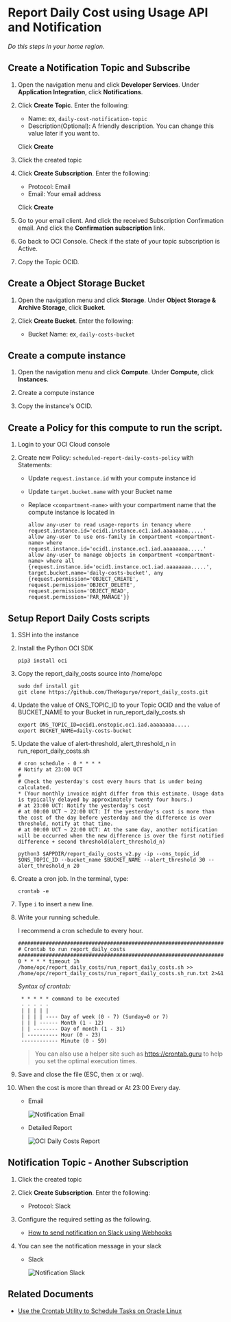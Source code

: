 # Report Daily Cost using Usage API and Notification

*Do this steps in your home region.*


## Create a Notification Topic and Subscribe

1. Open the navigation menu and click **Developer Services**. Under **Application Integration**, click **Notifications**.

2. Click **Create Topic**. Enter the following:

    - Name: ex, `daily-cost-notification-topic`
    - Description(Optional): A friendly description. You can change this value later if you want to.

    Click **Create**

3. Click the created topic

4. Click **Create Subscription**. Enter the following:

    - Protocol: Email
    - Email: Your email address

    Click **Create**

5. Go to your email client. And click the received Subscription Confirmation email. And click the **Confirmation subscription** link.

6. Go back to OCI Console. Check if the state of your topic subscription is Active.

7. Copy the Topic OCID.


## Create a Object Storage Bucket

1. Open the navigation menu and click **Storage**. Under **Object Storage & Archive Storage**, click **Bucket**.

2. Click **Create Bucket**. Enter the following:

    - Bucket Name: ex, `daily-costs-bucket`


## Create a compute instance

1. Open the navigation menu and click **Compute**. Under **Compute**, click **Instances**.

2. Create a compute instance

3. Copy the instance's OCID.


## Create a Policy for this compute to run the script.

1. Login to your OCI Cloud console

2. Create new Policy: `scheduled-report-daily-costs-policy` with Statements:

    - Update `request.instance.id` with your compute instance id
    - Update `target.bucket.name` with your Bucket name
    - Replace `<compartment-name>` with your compartment name that the compute instance is located in


        ```
        allow any-user to read usage-reports in tenancy where request.instance.id='ocid1.instance.oc1.iad.aaaaaaaa.....'
        allow any-user to use ons-family in compartment <compartment-name> where request.instance.id='ocid1.instance.oc1.iad.aaaaaaaa.....'
        allow any-user to manage objects in compartment <compartment-name> where all {request.instance.id='ocid1.instance.oc1.iad.aaaaaaaa.....', target.bucket.name='daily-costs-bucket', any {request.permission='OBJECT_CREATE', request.permission='OBJECT_DELETE', request.permission='OBJECT_READ', request.permission='PAR_MANAGE'}}
        ```

## Setup Report Daily Costs scripts

1. SSH into the instance

2. Install the Python OCI SDK

    ```
    pip3 install oci
    ```

3. Copy the report_daily_costs source into /home/opc

    ```
    sudo dnf install git
    git clone https://github.com/TheKoguryo/report_daily_costs.git
    ```

4. Update the value of ONS_TOPIC_ID to your Topic OCID and the value of BUCKET_NAME to your Bucket in run_report_daily_costs.sh

    ```
    export ONS_TOPIC_ID=ocid1.onstopic.oc1.iad.aaaaaaaa.....
    export BUCKET_NAME=daily-costs-bucket
    ```

5. Update the value of alert-threshold, alert_threshold_n in run_report_daily_costs.sh

    ```
    # cron schedule - 0 * * * * 
    # Notify at 23:00 UCT
    #
    # Check the yesterday's cost every hours that is under being calculated.
    * (Your monthly invoice might differ from this estimate. Usage data is typically delayed by approximately twenty four hours.)
    # at 23:00 UCT: Notify the yesterday's cost
    # at 00:00 UCT ~ 22:00 UCT: If the yesterday's cost is more than the cost of the day before yesterday and the difference is over threshold, notify at that time.
    # at 00:00 UCT ~ 22:00 UCT: At the same day, another notification will be occurred when the new difference is over the first notified difference + second threshold(alert_threshold_n)

    python3 $APPDIR/report_daily_costs_v2.py -ip --ons_topic_id $ONS_TOPIC_ID --bucket_name $BUCKET_NAME --alert_threshold 30 --alert_threshold_n 20

    ```

6. Create a cron job. In the terminal, type:

    ```
    crontab -e
    ```

7. Type ``i`` to insert a new line.

8. Write your running schedule.

    I recommend a cron schedule to every hour.

    ```
    ###############################################################################
    # Crontab to run report_daily_costs
    ###############################################################################
    0 * * * * timeout 1h /home/opc/report_daily_costs/run_report_daily_costs.sh >> /home/opc/report_daily_costs/run_report_daily_costs.sh_run.txt 2>&1
    ```

    *Syntax of crontab:*
    
        * * * * * command to be executed
        - - - - -
        | | | | |
        | | | | ---- Day of week (0 - 7) (Sunday=0 or 7)
        | | | ------ Month (1 - 12)
        | | -------- Day of month (1 - 31)
        | ---------- Hour (0 - 23)
        ------------ Minute (0 - 59)

    > You can also use a helper site such as https://crontab.guru to help you set the optimal execution times.

9. Save and close the file (ESC, then :x or :wq).

10. When the cost is more than thread or At 23:00 Every day. 

    - Email

        ![Notification Email](notification-email.png)

    - Detailed Report
    
        ![OCI Daily Costs Report](oci-daily-costs-report.png)


## Notification Topic - Another Subscription

1. Click the created topic

2. Click **Create Subscription**. Enter the following:

    - Protocol: Slack

3. Configure the required setting as the following.

    - [How to send notification on Slack using Webhooks](https://learnoci.cloud/how-to-send-notification-on-slack-using-webhooks-5e36f1d46295)

4. You can see the notification message in your slack

    - Slack

        ![Notification Slack](notification-slack.png)



## Related Documents

- [Use the Crontab Utility to Schedule Tasks on Oracle Linux](https://docs.oracle.com/en/learn/oracle-linux-crontab/index.html#before-you-begin)
